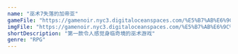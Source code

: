 ```yaml
---
name: "巫术7失落的加帝亚"
gameFile: "https://gamenoir.nyc3.digitaloceanspaces.com/%E5%B7%AB%E6%9C%AF7%E5%A4%B1%E8%90%BD%E7%9A%84%E5%8A%A0%E5%B8%9D%E4%BA%9A/wizardry7.zip"
imgFile: "https://gamenoir.nyc3.digitaloceanspaces.com/%E5%B7%AB%E6%9C%AF7%E5%A4%B1%E8%90%BD%E7%9A%84%E5%8A%A0%E5%B8%9D%E4%BA%9A/original.webp"
shortDescription: "第一款令人感觉身临奇境的巫术游戏"
genre: "RPG"
---
```

